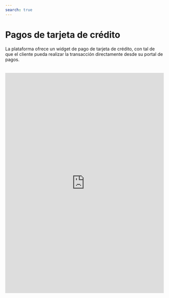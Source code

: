 ```yaml
---
search: true
---
```


# Pagos de tarjeta de crédito

La plataforma ofrece un widget de pago de tarjeta de crédito, con tal de que el cliente pueda realizar la transacción directamente desde su portal de pagos.

<iframe src="https://widgets.modyo.com/personas/retail-credit-card-payment" width="100%" height="700px" frameBorder="0"  style="overflow:auto;margin-top:20px;"/>

## Funciones

Para realizar la transacción, el cliente verá predeterminadamente:

|Funcionalidad|Descripción|
|:------------|:----------|
|Tarjeta de crédito a pagar|Presenta la tarjeta de crédito en la cual se realizará la transacción|
|Deuda de pago nacional|Presenta el monto total que se ha utilizado en el cupo nacional de la tarjeta, incluyendo lo que no está facturado. |
Deuda de pago internacional|Presenta el monto total que se ha utilizado en el cupo internacional de la tarjeta, incluyendo lo que no está facturado. |
|Selección de cuenta de origen del pago|El cliente puede seleccionar la cuenta de la cual se extraerá el monto de pago. |
|Monto mínimo a pagar|Muestra el monto mínimo a pagar de la deuda, para que esta no quede morosa. |
|Monto total a pagar|Muestra el monto total facturado de la deuda a pagar. |
|Monto personalizado a pagar|Permite al cliente seleccionar un monto personalizado para pagar de la deuda. |
|

Tras seleccionar las variables, el cliente puede hacer click en el botón principal para realizar la transacción del pago.

## Propiedades

|Funcionalidad|Descripción|
|:------------|:----------|
|||
